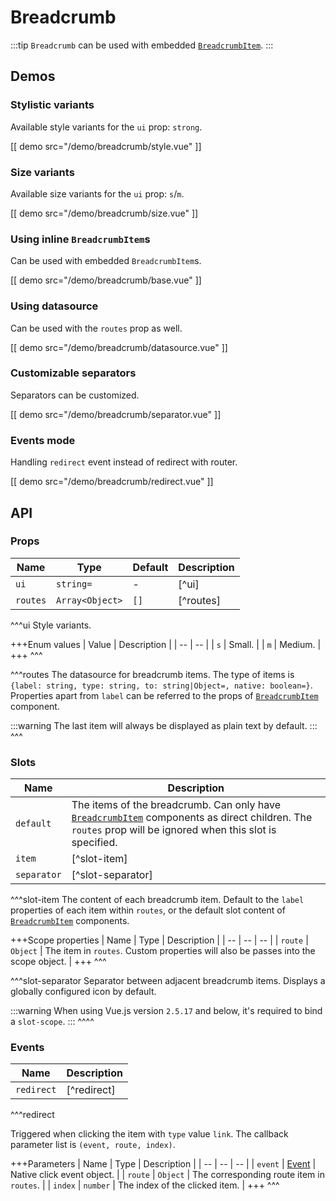 # Breadcrumb

:::tip
`Breadcrumb` can be used with embedded [`BreadcrumbItem`](./breadcrumb-item).
:::

## Demos

### Stylistic variants

Available style variants for the `ui` prop: `strong`.

[[ demo src="/demo/breadcrumb/style.vue" ]]

### Size variants

Available size variants for the `ui` prop: `s`/`m`.

[[ demo src="/demo/breadcrumb/size.vue" ]]

### Using inline `BreadcrumbItem`s

Can be used with embedded `BreadcrumbItem`s.

[[ demo src="/demo/breadcrumb/base.vue" ]]

### Using datasource

Can be used with the `routes` prop as well.

[[ demo src="/demo/breadcrumb/datasource.vue" ]]

### Customizable separators

Separators can be customized.

[[ demo src="/demo/breadcrumb/separator.vue" ]]

### Events mode

Handling `redirect` event instead of redirect with router.

[[ demo src="/demo/breadcrumb/redirect.vue" ]]

## API

### Props

| Name | Type | Default | Description |
| --- | --- | --- | --- |
| `ui` | `string=` | - | [^ui] |
| `routes` | `Array<Object>` | `[]` | [^routes] |

^^^ui
Style variants.

+++Enum values
| Value | Description |
| -- | -- |
| `s` | Small. |
| `m` | Medium. |
+++
^^^

^^^routes
The datasource for breadcrumb items. The type of items is `{label: string, type: string, to: string|Object=, native: boolean=}`. Properties apart from `label` can be referred to the props of [`BreadcrumbItem`](./breadcrumb-item) component.

:::warning
The last item will always be displayed as plain text by default.
:::
^^^

### Slots

| Name | Description |
| -- | -- |
| `default` | The items of the breadcrumb. Can only have [`BreadcrumbItem`](./breadcrumb-item) components as direct children. The `routes` prop will be ignored when this slot is specified. |
| `item` | [^slot-item] |
| `separator` | [^slot-separator] |

^^^slot-item
The content of each breadcrumb item. Default to the `label` properties of each item within `routes`, or the default slot content of [`BreadcrumbItem`]('./breadcrumb-item) components.

+++Scope properties
| Name | Type | Description |
| -- | -- | -- |
| `route` | `Object` | The item in `routes`. Custom properties will also be passes into the scope object. |
+++
^^^

^^^slot-separator
Separator between adjacent breadcrumb items. Displays a globally configured icon by default.

:::warning
When using Vue.js version `2.5.17` and below, it's required to bind a `slot-scope`.
:::
^^^^

### Events

| Name | Description |
| -- | -- |
| `redirect` | [^redirect] |

^^^redirect

Triggered when clicking the item with `type` value `link`. The callback parameter list is `(event, route, index)`.

+++Parameters
| Name | Type | Description |
| -- | -- | -- |
| `event` | [Event](https://developer.mozilla.org/en-US/docs/Web/Events/click) | Native click event object. |
| `route` | `Object` | The corresponding route item in `routes`. |
| `index` | `number` | The index of the clicked item. |
+++
^^^
